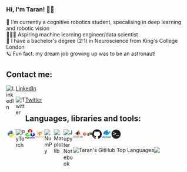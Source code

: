 ### Hi, I'm Taran! 👋🏽

🌱 I’m currently a cognitive robotics student, specalising in deep learning and robotic vision \
👩🏽‍💻 Aspiring machine learning engineer/data scientist \
🧠 I have a bachelor's degree (2:1) in Neuroscience from King's College London \
🪐 Fun fact: my dream job growing up was to be an astronaut!

## Contact me: ##

<img align="left" alt="LinkedIn" width="26px" src="https://nepa.com/wp-content/uploads/2017/09/linkedin-logo.png" /> [LinkedIn][LinkedIn] 

<img align="left" alt="Twitter" width="26px" src="https://logos-world.net/wp-content/uploads/2020/04/Twitter-Logo.png" /> [Twitter][Twitter] 

[LinkedIn]: https://www.linkedin.com/in/taranjit-sehmbi/ 
[Twitter]: https://twitter.com/Taranks7


## Languages, libraries and tools: ### 

<img align="left" alt="python" width="26px" src="https://raw.githubusercontent.com/github/explore/80688e429a7d4ef2fca1e82350fe8e3517d3494d/topics/python/python.png" />
<img align="left" alt="PyTorch" width="26px" src="https://pytorch.org/assets/images/pytorch-logo.png" />
<img align="left" alt="OpenCV" width="26px" src="https://raw.githubusercontent.com/github/explore/80688e429a7d4ef2fca1e82350fe8e3517d3494d/topics/opencv/opencv.png" />
<img align="left" alt="Tensorflow" width="26px" src="https://raw.githubusercontent.com/github/explore/80688e429a7d4ef2fca1e82350fe8e3517d3494d/topics/tensorflow/tensorflow.png" />
<img align="left" alt="NumPy" width="26px" src="https://user-images.githubusercontent.com/98330/63813335-20cd4b80-c8e2-11e9-9c04-e4dbf7285aa1.png" />
<img align="left" alt="Matplotlib" width="26px" src="https://upload.wikimedia.org/wikipedia/commons/thumb/8/84/Matplotlib_icon.svg/1024px-Matplotlib_icon.svg.png" />
<img align="left" alt="JupyterNotebook" width="26px" src="https://upload.wikimedia.org/wikipedia/commons/thumb/3/38/Jupyter_logo.svg/1200px-Jupyter_logo.svg.png" />
<img align="left" alt="MATLAB" width="26px" src="https://raw.githubusercontent.com/github/explore/80688e429a7d4ef2fca1e82350fe8e3517d3494d/topics/matlab/matlab.png" />
<img align="left" alt="Git" width="26px" src="https://raw.githubusercontent.com/github/explore/80688e429a7d4ef2fca1e82350fe8e3517d3494d/topics/git/git.png" />
<img align="left" alt="GitHub" width="26px" src="https://raw.githubusercontent.com/github/explore/78df643247d429f6cc873026c0622819ad797942/topics/github/github.png" />
<img align="left" alt="Docker" width="26px" src="https://raw.githubusercontent.com/github/explore/80688e429a7d4ef2fca1e82350fe8e3517d3494d/topics/docker/docker.png" />
<img align="left" alt="Terminal" width="26px" src="https://raw.githubusercontent.com/github/explore/80688e429a7d4ef2fca1e82350fe8e3517d3494d/topics/terminal/terminal.png" />


<br />
<br />


<img src="https://github-readme-stats.vercel.app/api?username=taranks7&&show_icons=true&title_color=ffffff&icon_color=bb2acf&text_color=daf7dc&bg_color=DB7093"><img align="left" alt="Taran's GitHub Top Languages" src="https://github-readme-stats.vercel.app/api/top-langs/?username=taranks7&&show_icons=true&title_color=ffffff&icon_color=bb2acf&text_color=daf7dc&bg_color=806080" />

